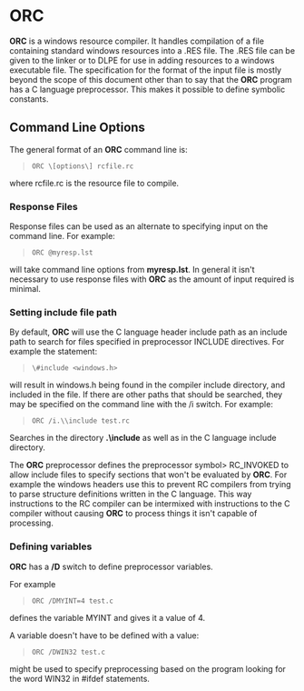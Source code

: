 # ORC

 
 **ORC** is a windows resource compiler.  It handles compilation of a file containing standard windows resources into a .RES file.  The .RES file can be given to the linker or to DLPE for use in adding resources to a windows executable file.  The specification for the format of the input file is mostly beyond the scope of this document other than to say that the **ORC** program has a C language preprocessor.   This makes it possible to define symbolic constants.


## Command Line Options

 The general format of an **ORC** command line is:
 
>     ORC \[options\] rcfile.rc
 
 where rcfile.rc is the resource file to compile.


### Response Files

 Response files can be used as an alternate to specifying input on the command line.  For example:
 
>     ORC @myresp.lst
 
 will take command line options from **myresp.lst**.  In general it isn't necessary to use response files with **ORC** as the amount of input required is minimal.


### Setting include file path
 

 By default, **ORC** will use the C language header include path as an include path to search for files specified in preprocessor INCLUDE directives.  For example the statement:
 
>     \#include <windows.h>
 
 will result in windows.h being found in the compiler include directory, and included in the file.  If there are other paths that should be searched, they may be specified on the command line with the /i switch.  For example:
 
>     ORC /i.\\include test.rc
 
 Searches in the directory **.\\include** as well as in the C language include directory.
 
 The **ORC** preprocessor defines the preprocessor symbol>     RC\_INVOKED to allow include files to specify sections that won't be evaluated by **ORC**.  For example the windows headers use this to prevent RC compilers from trying to parse structure definitions written in the C language.  This way instructions to the RC compiler can be intermixed with instructions to the C compiler without causing **ORC** to process things it isn't capable of processing.


### Defining variables

 
 **ORC** has a **/D** switch to define preprocessor variables.
 
 For example
 
>     ORC /DMYINT=4 test.c
 
 defines the variable MYINT and gives it a value of 4.
>     
 A variable doesn't have to be defined with a value:
 
>     ORC /DWIN32 test.c
 
 might be used to specify preprocessing based on the program looking for the word WIN32 in \#ifdef statements.
 
 